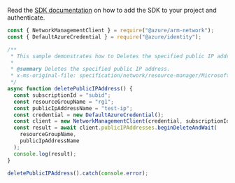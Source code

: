 Read the [SDK documentation](https://github.com/Azure/azure-sdk-for-js/blob/%40azure%2Farm-network_27.0.0/sdk/network/arm-network/README.md) on how to add the SDK to your project and authenticate.

```javascript
const { NetworkManagementClient } = require("@azure/arm-network");
const { DefaultAzureCredential } = require("@azure/identity");

/**
 * This sample demonstrates how to Deletes the specified public IP address.
 *
 * @summary Deletes the specified public IP address.
 * x-ms-original-file: specification/network/resource-manager/Microsoft.Network/stable/2021-05-01/examples/PublicIpAddressDelete.json
 */
async function deletePublicIPAddress() {
  const subscriptionId = "subid";
  const resourceGroupName = "rg1";
  const publicIpAddressName = "test-ip";
  const credential = new DefaultAzureCredential();
  const client = new NetworkManagementClient(credential, subscriptionId);
  const result = await client.publicIPAddresses.beginDeleteAndWait(
    resourceGroupName,
    publicIpAddressName
  );
  console.log(result);
}

deletePublicIPAddress().catch(console.error);
```

